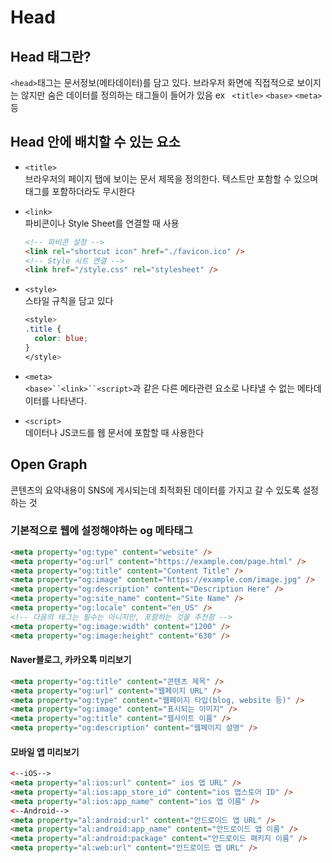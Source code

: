 # Head

## Head 태그란?

`<head>`태그는 문서정보(메타데이터)를 담고 있다.
브라우저 화면에 직접적으로 보이지는 않지만 숨은 데이터를 정의하는 태그들이 들어가 있음
ex ` <title>` `<base>` `<meta> `등

## Head 안에 배치할 수 있는 요소

- `<title>`<br/>
  브라우저의 페이지 탭에 보이는 문서 제목을 정의한다. 텍스트만 포함할 수 있으며 태그를 포함하더라도 무시한다

- `<link>`<br/>
  파비콘이나 Style Sheet를 연결할 때 사용

  ```html
  <!-- 파비콘 설정 -->
  <link rel="shortcut icon" href="./favicon.ico" />
  <!-- Style 시트 연결 -->
  <link href="/style.css" rel="stylesheet" />
  ```

- `<style>`<br/>
  스타일 규칙을 담고 있다

  ```css
  <style>
  .title {
  	color: blue;
  }
  </style>
  ```

- `<meta>`<br/>
  ` <base>``<link>``<script> `과 같은 다른 메타관련 요소로 나타낼 수 없는 메타데이터를 나타낸다.

- `<script>`<br/>
  데이터나 JS코드를 웹 문서에 포함할 때 사용한다

## Open Graph

콘텐츠의 요약내용이 SNS에 게시되는데 최적화된 데이터를 가지고 갈 수 있도록 설정하는 것

### 기본적으로 웹에 설정해야하는 og 메타태그

```html
<meta property="og:type" content="website" />
<meta property="og:url" content="https://example.com/page.html" />
<meta property="og:title" content="Content Title" />
<meta property="og:image" content="https://example.com/image.jpg" />
<meta property="og:description" content="Description Here" />
<meta property="og:site_name" content="Site Name" />
<meta property="og:locale" content="en_US" />
<!-- 다음의 태그는 필수는 아니지만, 포함하는 것을 추천함 -->
<meta property="og:image:width" content="1200" />
<meta property="og:image:height" content="630" />
```

#### Naver블로그, 카카오톡 미리보기

```html
<meta property="og:title" content="콘텐츠 제목" />
<meta property="og:url" content="웹페이지 URL" />
<meta property="og:type" content="웹페이지 타입(blog, website 등)" />
<meta property="og:image" content="표시되는 이미지" />
<meta property="og:title" content="웹사이트 이름" />
<meta property="og:description" content="웹페이지 설명" />
```

#### 모바일 앱 미리보기

```html
<--iOS-->
<meta property="al:ios:url" content=" ios 앱 URL" />
<meta property="al:ios:app_store_id" content="ios 앱스토어 ID" />
<meta property="al:ios:app_name" content="ios 앱 이름" />
<--Android-->
<meta property="al:android:url" content="안드로이드 앱 URL" />
<meta property="al:android:app_name" content="안드로이드 앱 이름" />
<meta property="al:android:package" content="안드로이드 패키지 이름" />
<meta property="al:web:url" content="안드로이드 앱 URL" />
```

